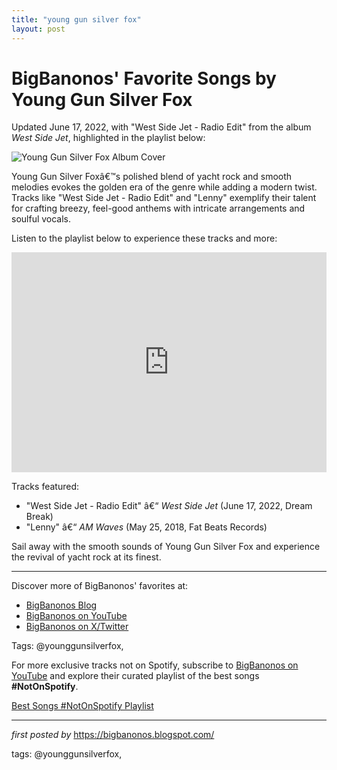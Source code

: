 ```yaml
---
title: "young gun silver fox"
layout: post
---
```

<div class="post-title"> <h1>BigBanonos' Favorite Songs by Young Gun Silver Fox</h1>
</div>
<p>Updated June 17, 2022, with "West Side Jet - Radio Edit" from the album <i>West Side Jet</i>, highlighted in the playlist below:</p>
<div class="post-image"> <img src="https://apeconcerts.com/wp-content/uploads/2023/01/DAN-MASSIE-YGSF_selects_jpg-full-08.jpg" alt="Young Gun Silver Fox Album Cover">
</div>
<p>Young Gun Silver Foxâ€™s polished blend of yacht rock and smooth melodies evokes the golden era of the genre while adding a modern twist. Tracks like "West Side Jet - Radio Edit" and "Lenny" exemplify their talent for crafting breezy, feel-good anthems with intricate arrangements and soulful vocals.</p>
<p>Listen to the playlist below to experience these tracks and more:</p>
<div class="spotify-embed"> <iframe src="https://open.spotify.com/embed/playlist/33jrCYyBVfpFCbdODZmdt5?utm_source=generator" width="100%" height="352" frameBorder="0" allowfullscreen="" allow="autoplay; clipboard-write; encrypted-media; fullscreen; picture-in-picture" loading="lazy"></iframe>
</div>
<p>Tracks featured:</p>
<ul> <li>"West Side Jet - Radio Edit" â€“ <i>West Side Jet</i> (June 17, 2022, Dream Break)</li> <li>"Lenny" â€“ <i>AM Waves</i> (May 25, 2018, Fat Beats Records)</li>
</ul>
<p>Sail away with the smooth sounds of Young Gun Silver Fox and experience the revival of yacht rock at its finest.</p>
<hr>
<div class="post-footer"> <p>Discover more of BigBanonos' favorites at:</p> <ul> <li><a href="https://bigbanonos.blogspot.com/" target="_blank">BigBanonos Blog</a></li> <li><a href="https://www.youtube.com/@BigBanonos" target="_blank">BigBanonos on YouTube</a></li> <li><a href="https://x.com/bigbanonos" target="_blank">BigBanonos on X/Twitter</a></li> </ul>
</div>
<div class="post-tags"> Tags: @younggunsilverfox,
</div>


<!--Subscribe and Playlist Links-->
<div>
    <p>For more exclusive tracks not on Spotify, subscribe to <a href="https://www.youtube.com/@BigBanonos" target="_blank">BigBanonos on YouTube</a> and explore their curated playlist of the best songs <strong>#NotOnSpotify</strong>.</p>
    <p><a href="https://www.youtube.com/playlist?list=PLtuNtuTatqI0kFahUCbtbfenC_ET5O_tr" target="_blank">Best Songs #NotOnSpotify Playlist<br /></a></p></div>

<hr />

<p><em>first posted by</em> <a href="https://bigbanonos.blogspot.com/" rel="noopener" target="_new">https://bigbanonos.blogspot.com/</a></p>

<p>tags: @younggunsilverfox,</p>
